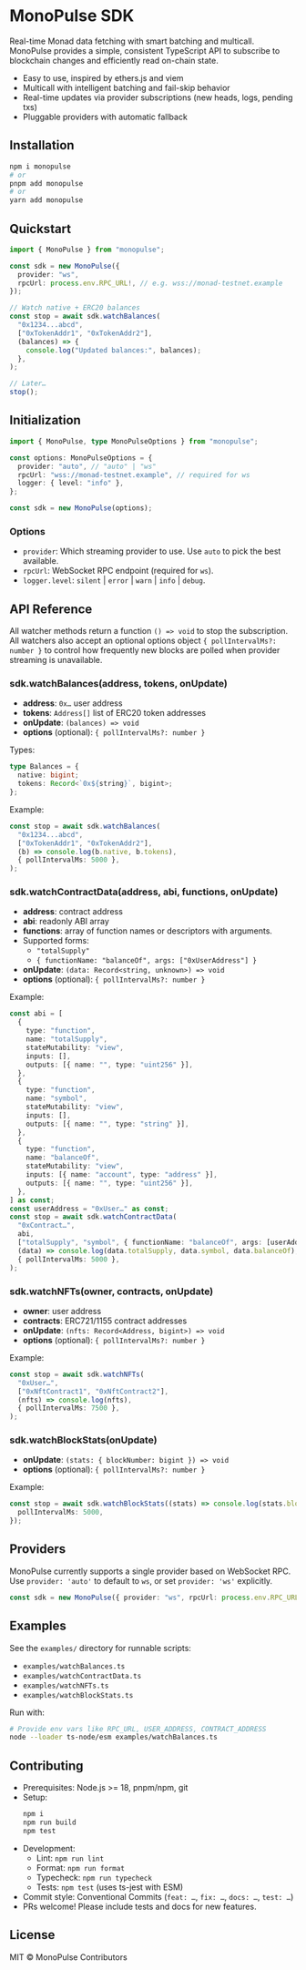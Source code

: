 # MonoPulse SDK

Real-time Monad data fetching with smart batching and multicall. MonoPulse provides a simple, consistent TypeScript API to subscribe to blockchain changes and efficiently read on-chain state.

- Easy to use, inspired by ethers.js and viem
- Multicall with intelligent batching and fail-skip behavior
- Real-time updates via provider subscriptions (new heads, logs, pending txs)
- Pluggable providers with automatic fallback

## Installation

```bash
npm i monopulse
# or
pnpm add monopulse
# or
yarn add monopulse
```

## Quickstart

```ts
import { MonoPulse } from "monopulse";

const sdk = new MonoPulse({
  provider: "ws",
  rpcUrl: process.env.RPC_URL!, // e.g. wss://monad-testnet.example
});

// Watch native + ERC20 balances
const stop = await sdk.watchBalances(
  "0x1234...abcd",
  ["0xTokenAddr1", "0xTokenAddr2"],
  (balances) => {
    console.log("Updated balances:", balances);
  },
);

// Later…
stop();
```

## Initialization

```ts
import { MonoPulse, type MonoPulseOptions } from "monopulse";

const options: MonoPulseOptions = {
  provider: "auto", // "auto" | "ws"
  rpcUrl: "wss://monad-testnet.example", // required for ws
  logger: { level: "info" },
};

const sdk = new MonoPulse(options);
```

### Options

- `provider`: Which streaming provider to use. Use `auto` to pick the best available.
- `rpcUrl`: WebSocket RPC endpoint (required for `ws`).
- `logger.level`: `silent` | `error` | `warn` | `info` | `debug`.

## API Reference

All watcher methods return a function `() => void` to stop the subscription.
All watchers also accept an optional options object `{ pollIntervalMs?: number }` to control how frequently new blocks are polled when provider streaming is unavailable.

### sdk.watchBalances(address, tokens, onUpdate)

- **address**: `0x…` user address
- **tokens**: `Address[]` list of ERC20 token addresses
- **onUpdate**: `(balances) => void`
- **options** (optional): `{ pollIntervalMs?: number }`

Types:

```ts
type Balances = {
  native: bigint;
  tokens: Record<`0x${string}`, bigint>;
};
```

Example:

```ts
const stop = await sdk.watchBalances(
  "0x1234...abcd",
  ["0xTokenAddr1", "0xTokenAddr2"],
  (b) => console.log(b.native, b.tokens),
  { pollIntervalMs: 5000 },
);
```

### sdk.watchContractData(address, abi, functions, onUpdate)

- **address**: contract address
- **abi**: readonly ABI array
- **functions**: array of function names or descriptors with arguments.
- Supported forms:
  - `"totalSupply"`
  - `{ functionName: "balanceOf", args: ["0xUserAddress"] }`
- **onUpdate**: `(data: Record<string, unknown>) => void`
- **options** (optional): `{ pollIntervalMs?: number }`

Example:

```ts
const abi = [
  {
    type: "function",
    name: "totalSupply",
    stateMutability: "view",
    inputs: [],
    outputs: [{ name: "", type: "uint256" }],
  },
  {
    type: "function",
    name: "symbol",
    stateMutability: "view",
    inputs: [],
    outputs: [{ name: "", type: "string" }],
  },
  {
    type: "function",
    name: "balanceOf",
    stateMutability: "view",
    inputs: [{ name: "account", type: "address" }],
    outputs: [{ name: "", type: "uint256" }],
  },
] as const;
const userAddress = "0xUser…" as const;
const stop = await sdk.watchContractData(
  "0xContract…",
  abi,
  ["totalSupply", "symbol", { functionName: "balanceOf", args: [userAddress] }],
  (data) => console.log(data.totalSupply, data.symbol, data.balanceOf),
  { pollIntervalMs: 5000 },
);
```

### sdk.watchNFTs(owner, contracts, onUpdate)

- **owner**: user address
- **contracts**: ERC721/1155 contract addresses
- **onUpdate**: `(nfts: Record<Address, bigint>) => void`
- **options** (optional): `{ pollIntervalMs?: number }`

Example:

```ts
const stop = await sdk.watchNFTs(
  "0xUser…",
  ["0xNftContract1", "0xNftContract2"],
  (nfts) => console.log(nfts),
  { pollIntervalMs: 7500 },
);
```

### sdk.watchBlockStats(onUpdate)

- **onUpdate**: `(stats: { blockNumber: bigint }) => void`
- **options** (optional): `{ pollIntervalMs?: number }`

Example:

```ts
const stop = await sdk.watchBlockStats((stats) => console.log(stats.blockNumber), {
  pollIntervalMs: 5000,
});
```

## Providers

MonoPulse currently supports a single provider based on WebSocket RPC. Use `provider: 'auto'` to default to `ws`, or set `provider: 'ws'` explicitly.

```ts
const sdk = new MonoPulse({ provider: "ws", rpcUrl: process.env.RPC_URL! });
```

## Examples

See the `examples/` directory for runnable scripts:

- `examples/watchBalances.ts`
- `examples/watchContractData.ts`
- `examples/watchNFTs.ts`
- `examples/watchBlockStats.ts`

Run with:

```bash
# Provide env vars like RPC_URL, USER_ADDRESS, CONTRACT_ADDRESS
node --loader ts-node/esm examples/watchBalances.ts
```

## Contributing

- Prerequisites: Node.js >= 18, pnpm/npm, git
- Setup:
  ```bash
  npm i
  npm run build
  npm test
  ```
- Development:
  - Lint: `npm run lint`
  - Format: `npm run format`
  - Typecheck: `npm run typecheck`
  - Tests: `npm test` (uses ts-jest with ESM)
- Commit style: Conventional Commits (`feat: …`, `fix: …`, `docs: …`, `test: …`)
- PRs welcome! Please include tests and docs for new features.

## License

MIT © MonoPulse Contributors
